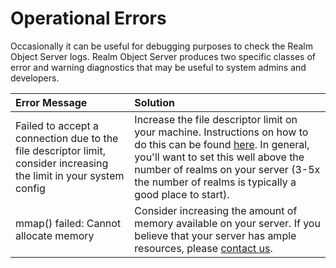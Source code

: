 # Operational Errors

Occasionally it can be useful for debugging purposes to check the Realm Object Server logs.  Realm Object Server produces two specific classes of error and warning diagnostics that may be useful to system admins and developers.

| **Error Message** | **Solution** |
| :--- | :--- |
| Failed to accept a connection due to the file descriptor limit, consider increasing the limit in your system config | Increase the file descriptor limit on your machine.  Instructions on how to do this can be found [here](https://www.tecmint.com/increase-set-open-file-limits-in-linux/).  In general, you'll want to set this well above the number of realms on your server \(3-5x the number of realms is typically a good place to start\). |
| mmap\(\) failed: Cannot allocate memory  | Consider increasing the amount of memory available on your server.  If you believe that your server has ample resources, please [contact us](https://support.realm.io/).   |

